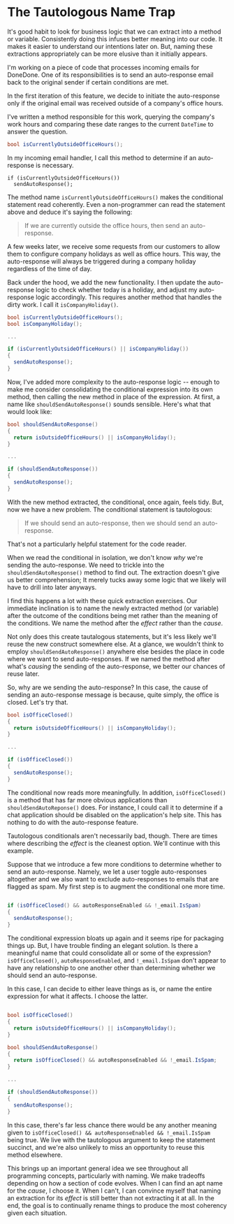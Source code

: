 # The Tautologous Name Trap

It's good habit to look for business logic that we can extract into a method or variable. Consistently doing this infuses better meaning into our code. It makes it easier to understand our intentions later on. But, naming these extractions appropriately can be more elusive than it initially appears.

I'm working on a piece of code that processes incoming emails for DoneDone. One of its responsibilities is to send an auto-response email back to the original sender if certain conditions are met.

In the first iteration of this feature, we decide to initiate the auto-response only if the original email was received outside of a company's office hours. 

I've written a method responsible for this work, querying the company's work hours and comparing these date ranges to the current `DateTime` to answer the question. 

```C#
bool isCurrentlyOutsideOfficeHours();
```

In my incoming email handler, I call this method to determine if an auto-response is necessary.

```
if (isCurrentlyOutsideOfficeHours()) 
  sendAutoResponse();
```
The method name `isCurrentlyOutsideOfficeHours()` makes the conditional statement read coherently. Even a non-programmer can read the statement above and deduce it's saying the following:

> If we are currently outside the office hours, then send an auto-response.

A few weeks later, we receive some requests from our customers to allow them to configure company holidays as well as office hours. This way, the auto-response will always be triggered during a company holiday regardless of the time of day.

Back under the hood, we add the new functionality. I then update the auto-response logic to check whether today is a holiday, and adjust my auto-response logic accordingly. This requires another method that handles the dirty work. I call it `isCompanyHoliday()`.

```C#
bool isCurrentlyOutsideOfficeHours();
bool isCompanyHoliday();

...

if (isCurrentlyOutsideOfficeHours() || isCompanyHoliday()) 
{ 
  sendAutoResponse(); 
}
```
Now, I've added more complexity to the auto-response logic -- enough to make me consider consolidating the conditional expression into its own method, then calling the new method in place of the expression. At first, a name like `shouldSendAutoResponse()` sounds sensible. Here's what that would look like:

```C#
bool shouldSendAutoResponse()
{
  return isOutsideOfficeHours() || isCompanyHoliday();
}

...

if (shouldSendAutoResponse()) 
{ 
  sendAutoResponse(); 
}

```
With the new method extracted, the conditional, once again, feels tidy. But, now we have a new problem. The conditional statement is tautologous: 

> If we should send an auto-response, then we should send an auto-response. 

That's not a particularly helpful statement for the code reader. 

When we read the conditional in isolation, we don't know _why_ we're sending the auto-response. We need to trickle into the `shouldSendAutoResponse()` method to find out. The extraction doesn't give us better comprehension; It merely tucks away some logic that we likely will have to drill into later anyways.

I find this happens a lot with these quick extraction exercises. Our immediate inclination is to name the newly extracted method (or variable) after the outcome of the conditions being met rather than the meaning of the conditions. We name the method after the _effect_ rather than the _cause_.

Not only does this create tautalogous statements, but it's less likely we'll reuse the new construct somewhere else. At a glance, we wouldn't think to employ `shouldSendAutoResponse()` anywhere else besides the place in code where we want to send auto-responses. If we named the method after what's _causing_ the sending of the auto-response, we better our chances of reuse later.

So, why are we sending the auto-response? In this case, the cause of sending an auto-response message is because, quite simply, the office is closed. Let's try that.

```C#
bool isOfficeClosed()
{
  return isOutsideOfficeHours() || isCompanyHoliday();
}

...

if (isOfficeClosed()) 
{ 
  sendAutoResponse(); 
}
```
The conditional now reads more meaningfully. In addition, `isOfficeClosed()` is a method that has far more obvious applications than `shouldSendAutoReponse()` does. For instance, I could call it to determine if a chat application should be disabled on the application's help site. This has nothing to do with the auto-response feature.

Tautologous conditionals aren't necessarily bad, though. There are times where describing the _effect_ is the cleanest option. We'll continue with this example. 

Suppose that we introduce a few more conditions to determine whether to send an auto-response. Namely, we let a user toggle auto-responses altogether and we also want to exclude auto-responses to emails that are flagged as spam. My first step is to augment the conditional one more time.

```C#

if (isOfficeClosed() && autoResponseEnabled && !_email.IsSpam) 
{ 
  sendAutoResponse(); 
}

```

The conditional expression bloats up again and it seems ripe for packaging things up. But, I have trouble finding an elegant solution. Is there a meaningful name that could consolidate all or some of the expression? `isOfficeClosed()`, `autoResponseEnabled`, and `!_email.IsSpam` don't appear to have any relationship to one another other than determining whether we should send an auto-response.

In this case, I can decide to either leave things as is, or name the entire expression for what it affects. I choose the latter.

```C#

bool isOfficeClosed()
{
  return isOutsideOfficeHours() || isCompanyHoliday();
}

bool shouldSendAutoResponse()
{
  return isOfficeClosed() && autoResponseEnabled && !_email.IsSpam;
}

...

if (shouldSendAutoResponse()) 
{ 
  sendAutoResponse(); 
}
```
In this case, there's far less chance there would be any another meaning given to `isOfficeClosed() && autoResponseEnabled && !_email.IsSpam` being true. We live with the tautologous argument to keep the statement succinct, and we're also unlikely to miss an opportunity to reuse this method elsewhere.

This brings up an important general idea we see throughout all programming concepts, particularly with naming. We make tradeoffs depending on how a section of code evolves. When I can find an apt name for the _cause_, I choose it. When I can't, I can convince myself that naming an extraction for its _effect_ is still better than not extracting it at all. In the end, the goal is to continually rename things to produce the most coherency given each situation.
